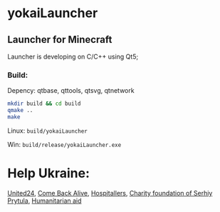 # yokaiLauncher
## Launcher for Minecraft
Launcher is developing on C/C++ using Qt5;

### Build:

Depency: qtbase, qttools, qtsvg, qtnetwork

```bash
mkdir build && cd build
qmake ..
make
```

Linux: `build/yokaiLauncher`

Win: `build/release/yokaiLauncher.exe`

# Help Ukraine:
[United24](https://u24.gov.ua/), [Come Back Alive](https://savelife.in.ua/en/), [Hospitallers](https://www.hospitallers.life/needs-hospitallers), [Charity foundation of Serhiy Prytula](https://prytulafoundation.org/en), [Humanitarian aid](https://help.gov.ua/en/)

